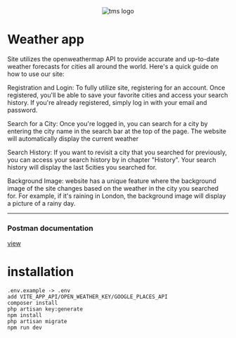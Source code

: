 <div align="center">
  <img src="https://files.catbox.moe/1mpmh4.jpg" alt="tms logo">
</div>


# Weather app


Site utilizes the openweathermap API to provide accurate and up-to-date weather forecasts for cities all around the world. Here's a quick guide on how to use our site:

Registration and Login:
To fully utilize site, registering for an account. Once registered, you'll be able to save your favorite cities and access your search history. If you're already registered, simply log in with your email and password.

Search for a City:
Once you're logged in, you can search for a city by entering the city name in the search bar at the top of the page. The website will automatically display the current weather

Search History:
If you want to revisit a city that you searched for previously, you can access your search history by in chapter "History". Your search history will display the last 5cities you searched for.

Background Image:
website has a unique feature where the background image of the site changes based on the weather in the city you searched for. For example, if it's raining in London, the background image will display a picture of a rainy day.

<hr/>

### Postman documentation  
[view](https://documenter.getpostman.com/view/12599375/2s93CKQErt/)

# installation
```
.env.example -> .env
add VITE_APP_API/OPEN_WEATHER_KEY/GOOGLE_PLACES_API
composer install
php artisan key:generate
npm install
php artisan migrate
npm run dev
```
